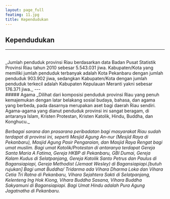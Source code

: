 ```yaml
---
layout: page_full
featimg: 11.jpg
title: Kependudukan
---
```

## Kependudukan
---
<br>
 _Jumlah penduduk provinsi Riau berdasarkan data Badan Pusat Statistik Provinsi Riau tahun 2010
 sebesar 5.543.031 jiwa. Kabupaten/Kota yang memiliki jumlah penduduk terbanyak adalah Kota 
 Pekanbaru dengan jumlah penduduk 903.902 jiwa, sedangkan Kabupaten/Kota dengan jumlah penduduk
 terkecil adalah Kabupaten Kepulauan Meranti yakni sebesar 176.371 jiwa._
---
<br>
##### Agama
_Dilihat dari komposisi penduduk provinsi Riau yang penuh kemajemukan dengan latar belakang sosial
 budaya, bahasa, dan agama yang berbeda, pada dasarnya merupakan aset bagi daerah Riau sendiri.
 Agama-agama yang dianut penduduk provinsi ini sangat beragam, di antaranya Islam, Kristen Protestan,
 Kristen Katolik, Hindu, Buddha, dan Konghucu._
 <br>

_Berbagai sarana dan prasarana peribadatan bagi masyarakat Riau sudah terdapat di provinsi ini, seperti
 Mesjid Agung An-nur (Mesjid Raya di Pekanbaru), Masjid Agung Pasir Pengaraian, dan Masjid Raya Rengat
 bagi umat muslim. Bagi umat Katolik/Protestan di antaranya terdapat Gereja Santa Maria A Fatima, Gereja
 HKBP di Pekanbaru, GBI Dumai, Gereja Kalam Kudus di Selatpanjang, Gereja Katolik Santo Petrus dan Paulus
 di Bagansiapiapi, Gereja Methodist (Jemaat Wesley) di Bagansiapiapi.[butuh rujukan] Bagi umat Buddha/
 Tridarma ada Vihara Dharma Loka dan Vihara Cetia Tri Ratna di Pekanbaru, Vihara Sejahtera Sakti di 
 Selatpanjang, Kelenteng Ing Hok Kiong, Vihara Buddha Sasana, Vihara Buddha Sakyamuni di Bagansiapiapi.
 Bagi Umat Hindu adalah Pura Agung Jagatnatha di Pekanbaru._ 

